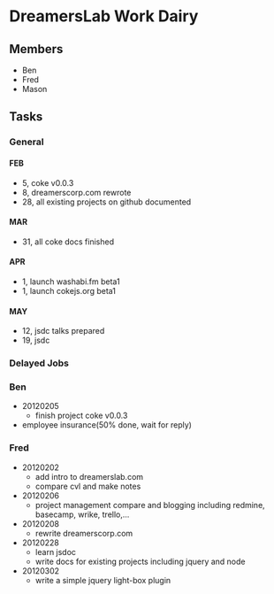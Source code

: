 # DreamersLab Work Dairy

## Members
- Ben
- Fred
- Mason



## Tasks

### General

#### FEB
- 5, coke v0.0.3
- 8, dreamerscorp.com rewrote
- 28, all existing projects on github documented

#### MAR
- 31, all coke docs finished

#### APR
- 1, launch washabi.fm beta1
- 1, launch cokejs.org beta1

#### MAY
- 12, jsdc talks prepared
- 19, jsdc



### Delayed Jobs



### Ben
- 20120205
  - finish project coke v0.0.3
- employee insurance(50% done, wait for reply)

### Fred
- 20120202
  - add intro to dreamerslab.com
  - compare cvl and make notes
- 20120206
  - project management compare and blogging including redmine, basecamp, wrike, trello,...
- 20120208
  - rewrite dreamerscorp.com
- 20120228
  - learn jsdoc
  - write docs for existing projects including jquery and node
- 20120302
  - write a simple jquery light-box plugin